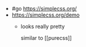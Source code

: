 - #go https://simplecss.org/
- https://simplecss.org/demo
	- looks really pretty
	  
	  similar to [[purecss]]